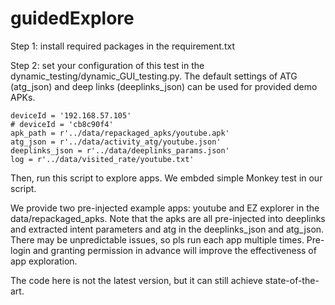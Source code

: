 # guidedExplore
Step 1: install required packages in the requirement.txt

Step 2:
set your configuration of this test in the dynamic_testing/dynamic_GUI_testing.py.
The default settings of ATG (atg_json) and deep links (deeplinks_json) can be used for provided demo APKs.

    deviceId = '192.168.57.105'
    # deviceId = 'cb8c90f4'
    apk_path = r'../data/repackaged_apks/youtube.apk'
    atg_json = r'../data/activity_atg/youtube.json'
    deeplinks_json = r'../data/deeplinks_params.json'
    log = r'../data/visited_rate/youtube.txt'
    
 Then, run this script to explore apps. We embded simple Monkey test in our script.
 
 We provide two pre-injected example apps: youtube and EZ explorer in the data/repackaged_apks.
 Note that the apks are all pre-injected into deeplinks and extracted intent parameters and atg in the deeplinks_json and atg_json.
 There may be unpredictable issues, so pls run each app multiple times.
 Pre-login and granting permission in advance will improve the effectiveness of app exploration.
 
 The code here is not the latest version, but it can still achieve state-of-the-art.
 
